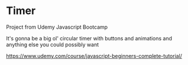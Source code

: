 # Timer

Project from Udemy Javascript Bootcamp

It's gonna be a big ol' circular timer with buttons and animations and anything else you could possibly want

https://www.udemy.com/course/javascript-beginners-complete-tutorial/